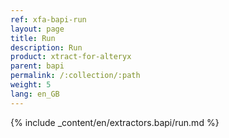 ```yaml
---
ref: xfa-bapi-run
layout: page
title: Run
description: Run
product: xtract-for-alteryx
parent: bapi
permalink: /:collection/:path
weight: 5
lang: en_GB
---
```


{% include _content/en/extractors.bapi/run.md %} 